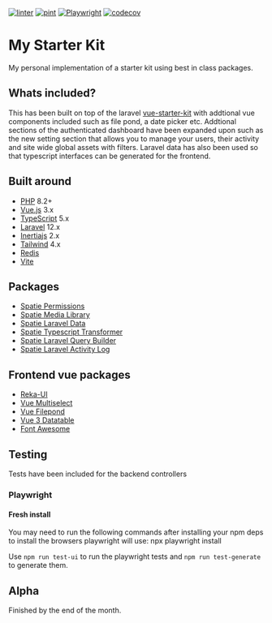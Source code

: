 [![linter](https://github.com/jamesdordoy/starter-kit/actions/workflows/lint.yml/badge.svg)](https://github.com/jamesdordoy/starter-kit/actions/workflows/lint.yml)
[![pint](https://github.com/jamesdordoy/starter-kit/actions/workflows/tests.yml/badge.svg)](https://github.com/jamesdordoy/starter-kit/actions/workflows/tests.yml)
[![Playwright](https://github.com/jamesdordoy/starter-kit/actions/workflows/playwright.yml/badge.svg)](https://github.com/jamesdordoy/starter-kit/actions/workflows/playwright.yml)
[![codecov](https://codecov.io/gh/jamesdordoy/starter-kit/graph/badge.svg?token=66JIRMPM8T)](https://codecov.io/gh/jamesdordoy/starter-kit)

# My Starter Kit

My personal implementation of a starter kit using best in class packages.

## Whats included?
This has been built on top of the laravel [vue-starter-kit](https://github.com/laravel/vue-starter-kit) with addtional vue components included such as file pond, a date picker etc. Addtional sections of the authenticated dashboard have been expanded upon such as the new setting section that allows you to manage your users, their activity and site wide global assets with filters. Laravel data has also been used so that typescript interfaces can be generated for the frontend.

## Built around
* [PHP](https://www.php.net/releases/8.2/en.php) 8.2+
* [Vue.js](https://vuejs.org/) 3.x
* [TypeScript](https://www.typescriptlang.org/) 5.x
* [Laravel](http://laravel.com/docs/) 12.x
* [Inertiajs](https://inertiajs.com/) 2.x
* [Tailwind](https://tailwindcss.com/) 4.x
* [Redis](https://redis.io/)
* [Vite](https://vitejs.dev/)

## Packages
* [Spatie Permissions](https://spatie.be/docs/laravel-permission/)
* [Spatie Media Library](https://spatie.be/docs/laravel-medialibrary/)
* [Spatie Laravel Data](https://spatie.be/docs/laravel-data/)
* [Spatie Typescript Transformer](https://spatie.be/docs/typescript-transformer/)
* [Spatie Laravel Query Builder](https://spatie.be/docs/laravel-query-builder/)
* [Spatie Laravel Activity Log](https://spatie.be/docs/laravel-activitylog/)

## Frontend vue packages
* [Reka-UI](https://reka-ui.com/)
* [Vue Multiselect](https://vue-multiselect.js.org/)
* [Vue Filepond](https://github.com/pqina/vue-filepond)
* [Vue 3 Datatable](https://vue3-datatable-document.vercel.app/)
* [Font Awesome](https://docs.fontawesome.com/web/use-with/vue)

## Testing
Tests have been included for the backend controllers

### Playwright

#### Fresh install
You may need to run the following commands after installing your npm deps to install the browsers playwright will use: npx playwright install 

Use `npm run test-ui` to run the playwright tests and `npm run test-generate` to generate them.

## Alpha
Finished by the end of the month.
